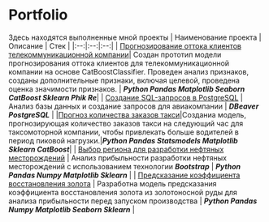 # Portfolio
Здесь находятся выполненные мной проекты
| Наименование проекта | Описание | Стек |
|:--:|:--:|:--:|
|  [Прогнозирование оттока клиентов телекоммуникационной компании](https://github.com/ziovov/Portfolio/tree/main/clients_outflow)| Создан прототип модели прогнозирования оттока клиентов для телекоммуникационной компании на основе CatBoostClassifier. Проведен анализ признаков, созданы дополнительные признаки, включая целевой, проведена оценка значимости признаков. | ***Python Pandas Matplotlib Seaborn CatBoost Sklearn Phik Re***|
| [Создание SQL-запросов в PostgreSQL](https://github.com/ziovov/Portfolio/tree/main/bookings) | Анализ базы данных и создание запросов для авиакомпании | ***DBeaver PostgreSQL*** |
|[Прогноз количества заказов такси](https://github.com/ziovov/Portfolio/tree/main/taxi)|Созданиа модель, прогнозирующая количество заказов такси на следующий час для таксомоторной компании, чтобы привлекать больше водителей в период пиковой нагрузки.|***Python Pandas Statsmodels Matplotlib Sklearn CatBoost***|
| [Выбор региона для разработки нефтяных месторождений](https://github.com/ziovov/Portfolio/tree/main/oil_company) | Анализ прибыльности разработки нефтяных месторождений с использованием технологии ***Bootstrap*** | ***Python Pandas Numpy Matplotlib Sklearn*** |
| [Предсказание коэффициента восстановления золота](https://github.com/ziovov/Portfolio/tree/main/gold_recovery) | Разработна модель предсказания коэффициента восстановления золота из золотоносной руды для анализа прибыльности перед запуском производства | ***Python Pandas Numpy Matplotlib Seaborn Sklearn*** |

